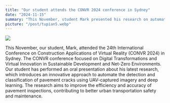 ```yaml
---
title: "Our student attends the CONVR 2024 conference in Sydney"
date: "2024-11-15"
summary: "This November, student Mark presented his research on automated pavement crack detection using UAV imagery and deep learning at the 24th CONVR 2024 in Sydney, aiming to improve inspection and urban transportation."
picture: "/post/tupian5.webp"
---
```

![](/post/tupian5.webp)

This November, our student, Mark, attended the 24th International Conference on Construction Applications of Virtual Reality (CONVR 2024) in Sydney. The CONVR conference focused on Digital Transformations and Virtual Innovation in Sustainable Development and Net-Zero Environments. Our student has performed an oral presentation about his latest research, which introduces an innovative approach to automate the detection and classification of pavement cracks using UAV-captured imagery and deep learning. The research aims to improve the efficiency and accuracy of pavement inspections, contributing to better urban transportation safety and maintenance.
